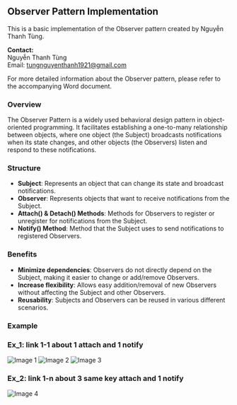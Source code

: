 ## Observer Pattern Implementation

This is a basic implementation of the Observer pattern created by Nguyễn Thanh Tùng.

**Contact:** <br>
Nguyễn Thanh Tùng <br>
Email: tungnguyenthanh1921@gmail.com <br>

For more detailed information about the Observer pattern, please refer to the accompanying Word document.

### Overview

The Observer Pattern is a widely used behavioral design pattern in object-oriented programming. It facilitates establishing a one-to-many relationship between objects, where one object (the Subject) broadcasts notifications when its state changes, and other objects (the Observers) listen and respond to these notifications.

### Structure

- **Subject**: Represents an object that can change its state and broadcast notifications.
- **Observer**: Represents objects that want to receive notifications from the Subject.
- **Attach() & Detach() Methods**: Methods for Observers to register or unregister for notifications from the Subject.
- **Notify() Method**: Method that the Subject uses to send notifications to registered Observers.

### Benefits

- **Minimize dependencies**: Observers do not directly depend on the Subject, making it easier to change or add/remove Observers.
- **Increase flexibility**: Allows easy addition/removal of new Observers without affecting the Subject and other Observers.
- **Reusability**: Subjects and Observers can be reused in various different scenarios.

### Example
### Ex_1: link 1-1 about 1 attach and 1 notify
![Image 1](https://github.com/TungNguyenThanh1921/Observer/blob/main/Assets/img/ex_1.png)
![Image 2](https://github.com/TungNguyenThanh1921/Observer/blob/main/Assets/img/ex_1(2).png)
![Image 3](https://github.com/TungNguyenThanh1921/Observer/blob/main/Assets/img/ex_1(3).png)
### Ex_2: link 1-n about 3 same key attach and 1 notify
![Image 4](https://github.com/TungNguyenThanh1921/Observer/blob/main/Assets/img/ex_2.png)
